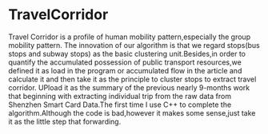 # TravelCorridor
Travel Corridor is a profile of human mobility pattern,especially the group mobility pattern.
The innovation of our algorithm is that we regard stops(bus stops and subway stops) as the basic clustering unit.Besides,in order to quantify the accumulated possession of public transport resources,we defined it as load in the program or accumulated flow in the article and calculate it and then take it as the principle to cluster stops to extract travel corridor.
UPload it as the summary of the previous nearly 9-months work that beginning with extracting individual trip from the raw data from Shenzhen Smart Card Data.The first time I use C++ to complete the algorithm.Although the code is bad,however it makes some sense,just take it as the little step that forwarding.
